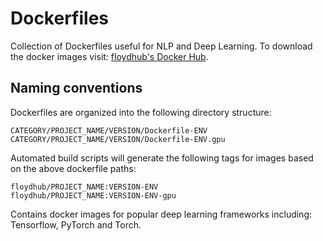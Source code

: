 # Dockerfiles

Collection of Dockerfiles useful for NLP and Deep Learning. To download the docker images
visit: [floydhub's Docker Hub](https://hub.docker.com/r/floydhub/).


## Naming conventions

Dockerfiles are organized into the following directory structure:

```
CATEGORY/PROJECT_NAME/VERSION/Dockerfile-ENV
CATEGORY/PROJECT_NAME/VERSION/Dockerfile-ENV.gpu
```

Automated build scripts will generate the following tags for images based on
the above dockerfile paths:

```
floydhub/PROJECT_NAME:VERSION-ENV
floydhub/PROJECT_NAME:VERSION-ENV-gpu
```

Contains docker images for popular deep learning frameworks including: Tensorflow, PyTorch and Torch.
